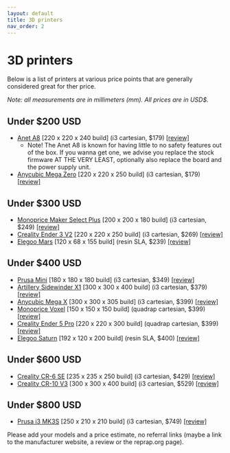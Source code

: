 ```yaml
---
layout: default
title: 3D printers
nav_order: 2
---
```


# 3D printers


Below is a list of printers at various price points that are generally considered great for ther price.

*Note: all measurements are in millimeters (mm). All prices are in USD$.*

## Under $200 USD
- [Anet A8](https://www.anet3d.com/product/most-popular-anet-a8-diy-fdm-3d-printer/) [220 x 220 x 240 build] (i3 cartesian, $179) [[review]](https://)
  - Note! The Anet A8 is known for having little to no safety features out of the box. If you wanna get one, we advise you replace the stock firmware AT THE VERY LEAST, optionally also replace the board and the power supply unit.
- [Anycubic Mega Zero](https://www.anycubic.com/products/mega-zero) [220 x 220 x 250 build] (i3 cartesian, $179) [[review]](https://)

## Under $300 USD
- [Monoprice Maker Select Plus](https://www.monoprice.com/product?p_id=21865) [200 x 200 x 180 build] (i3 cartesian, $249) [[review]](https://)
- [Creality Ender 3 V2](https://www.creality3dofficial.com/products/ender-3-v2-3d-printer) [220 x 220 x 250 build] (i3 cartesian, $269) [[review]](https://)
- [Elegoo Mars](https://aliexpress.com/item/33029403819.html) [120 x 68 x 155 build] (resin SLA, $239) [[review]](https://)


## Under $400 USD
- [Prusa Mini](https://shop.prusa3d.com/en/3d-printers/994-original-prusa-mini.html) [180 x 180 x 180 build] (i3 cartesian, $349) [[review]](https://)
- [Artillery Sidewinder X1](https://aliexpress.com/item/32887558875.html) [300 x 300 x 400 build] (i3 cartesian, $379) [[review]](https://)
- [Anycubic Mega X](https://www.anycubic.com/collections/anycubic-mega-3d-printers/products/mega-x) [300 x 300 x 305 build] (i3 cartesian, $399) [[review]](https://)
- [Monoprice Voxel](https://www.monoprice.com/product?p_id=33820) [150 x 150 x 150 build] (quadrap cartesian, $399) [[review]](https://)
- [Creality Ender 5 Pro](https://www.creality3dofficial.com/products/ender-5-pro-3d-printer) [220 x 220 x 300 build] (quadrap cartesian, $399) [[review]](https://)
- [Elegoo Saturn](https://www.elegoosaturn.com/products/elegoo-saturn-8-9-inch-4k-uv-lcd-3d-printer) [192 x 120 x 200 build] (resin SLA, $400) [[review]](https://)

## Under $600 USD
- [Creality CR-6 SE](https://www.creality3dofficial.com/products/creality-cr-6-se-3d-printer) [235 x 235 x 250 build] (i3 cartesian, $429) [[review]](https://)
- [Creality CR-10 V3](https://www.creality3dofficial.com/products/creality-cr-10-v3-3d-printer-with-genuine-e3d-direct-drive-extruder-2020-latest-version) [300 x 300 x 400 build] (i3 cartesian, $529) [[review]](https://)

## Under $800 USD
- [Prusa i3 MK3S](https://shop.prusa3d.com/en/3d-printers/180-original-prusa-i3-mk3s-kit.html) [250 x 210 x 210 build] (i3 cartesian, $749) [[review]](https://)

Please add your models and a price estimate, no referral links (maybe a link to the manufacturer website, a review or the reprap.org page).


